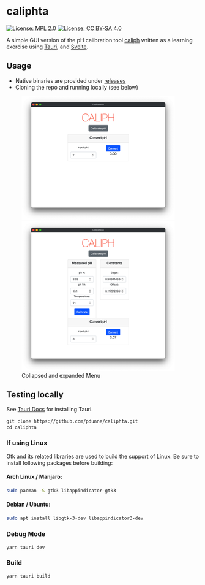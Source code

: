 # caliphta

[![License: MPL 2.0](https://img.shields.io/badge/License-MPL%202.0-blue.svg)](https://opensource.org/licenses/MPL-2.0)
[![License: CC BY-SA 4.0](https://img.shields.io/badge/License-CC%20BY--SA%204.0-lightgrey.svg)](https://creativecommons.org/licenses/by-sa/4.0/)
<!-- [![CI](https://github.com/pdunne/caliphui/actions/workflows/rust.yml/badge.svg)](https://github.com/pdunne/caliphta/actions/workflows/rust.yml) -->

A simple GUI version of the pH calibration tool [caliph](https://github.com/pdunne/caliph) written as a learning exercise using [Tauri](https://tauri.studio/en/), and [Svelte](https://svelte.dev).

## Usage

- Native binaries are provided under [releases](https://github.com/pdunne/caliphta/releases)
- Cloning the repo and running locally (see below)

<figure>
  <img src="img/collapsed.png" width=400/>
  <img src="img/expanded.png" width=400/>
  <figcaption>Collapsed and expanded Menu</figcaption>
</figure>

## Testing locally

See [Tauri Docs](https://tauri.studio/en/docs/getting-started/intro) for installing Tauri.

```console
git clone https://github.com/pdunne/caliphta.git
cd caliphta
```

### If using Linux

Gtk and its related libraries are used to build the support of Linux. Be sure to install following packages before building:

#### Arch Linux / Manjaro:

```bash
sudo pacman -S gtk3 libappindicator-gtk3
```

#### Debian / Ubuntu:

```bash
sudo apt install libgtk-3-dev libappindicator3-dev
```


### Debug Mode

```console
yarn tauri dev
```

### Build

```console
yarn tauri build
```
